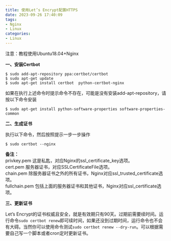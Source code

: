 ```yaml
---
title: 使用Let’s Encrypt配置HTTPS
date: 2023-09-26 17:40:09
tags:
- Nginx
- Linux
categories:
- Linux
---
```

注意：教程使用Ubuntu18.04+Nginx

**一、安装Certbot**

```
$ sudo add-apt-repository ppa:certbot/certbot
$ sudo apt-get update
$ sudo apt-get install certbot  python-certbot-nginx
```

如果在执行上述命令时提示命令不存在，可能是没有安装add-apt-repository，请按以下命令安装

```
$ sudo apt-get install python-software-properties software-properties-common 
```

**二、生成证书**

执行以下命令，然后按照提示一步一步操作

```
$ sudo certbot --nginx
```

**备注：**  
privkey.pem 这是私匙，对应Nginx的ssl\_certificate\_key选项。  
cert.pem 服务器证书，对应SSLCertificateFile选项。  
chain.pem 除服务器证书之外的所有证书，Nginx对应ssl\_trusted\_certificate选项。  
fullchain.pem 包括上面的服务器证书和其他证书，Nginx对应ssl\_certificate选项。

**三、更新证书**

Let’s Encrypt的证书权威且安全，就是有效期只有90天。过期前需要续时间。运行命令`sudo certbot renew`即可续时间，如果还没到过期时间，运行命令也不会有大碍。当然你可以使用命令测试`sudo certbot renew --dry-run`。可以根据需要自己写一个脚本或者cron定时更新证书。